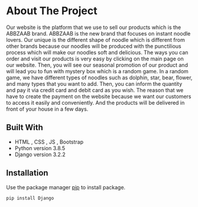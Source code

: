# About The Project

  Our website is the platform that we use to sell our products which is the ABBZAAB brand. ABBZAAB is the new brand that focuses on instant noodle lovers. Our unique is the different shape of noodle which is different from other brands because our noodles will be produced with the punctilious process which will make our noodles soft and delicious. The ways you can order and visit our products is very easy by clicking on the main page on our website. Then, you will see our seasonal promotion of our product and will lead you to fun with mystery box which is a random game. In a random game, we have different types of noodles such as dolphin, star, bear, flower, and many types that you want to add. Then, you can inform the quantity and pay it via credit card and debit card as you wish. The reason that we have to create the payment on the website because we want our customers to access it easily and conveniently. And the products will be delivered in front of your house in a few days.

## Built With
* HTML , CSS , JS , Bootstrap
* Python version 3.8.5
* Django version 3.2.2


## Installation

Use the package manager [pip](https://pip.pypa.io/en/stable/) to install package.

```bash
pip install Django
```

